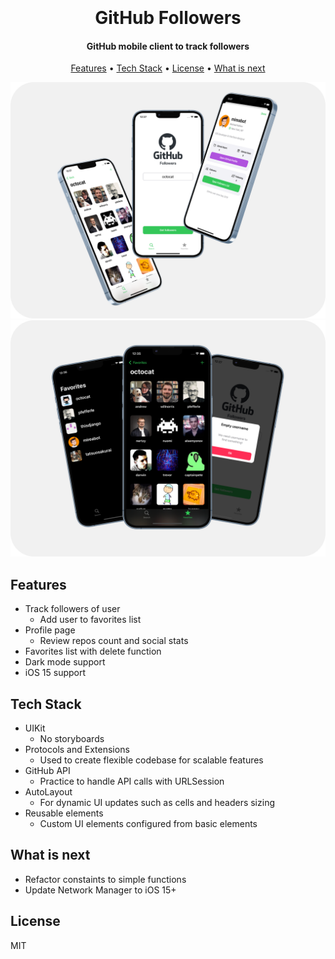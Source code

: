 <h1 align="center">
  <br>
  <br>
  GitHub Followers
  <br>
</h1>

<h4 align="center">GitHub mobile client to track followers</h4>

<p align="center">
  <a href="features">Features</a> •
  <a href="#tech-stack">Tech Stack</a> •
  <a href="#license">License</a> •
  <a href="#what-is-next">What is next</a>
</p>

![screenshot](https://github.com/mireabot/GitHub-Followers/blob/main/GitHubMain.png)
![screenshot](https://github.com/mireabot/GitHub-Followers/blob/main/GitHubFeatures.png)

## Features

* Track followers of user
  - Add user to favorites list
* Profile page
  - Review repos count and social stats
* Favorites list with delete function 
* Dark mode support
* iOS 15 support

## Tech Stack

* UIKit
  - No storyboards
* Protocols and Extensions
  - Used to create flexible codebase for scalable features
* GitHub API
  - Practice to handle API calls with URLSession
* AutoLayout
  - For dynamic UI updates such as cells and headers sizing
* Reusable elements
  - Custom UI elements configured from basic elements
  
## What is next

* Refactor constaints to simple functions
* Update Network Manager to iOS 15+

## License

MIT



